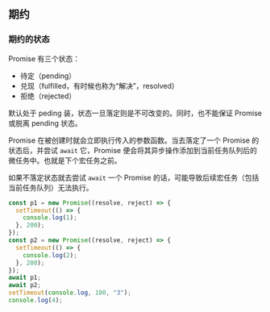 ## 期约

### 期约的状态

Promise 有三个状态：

* 待定（pending） 
* 兑现（fulfilled，有时候也称为“解决”，resolved）
* 拒绝（rejected）

默认处于 peding 装，状态一旦落定则是不可改变的。同时，也不能保证 Promise 或脱离 pending 状态。

Promise 在被创建时就会立即执行传入的参数函数。当去落定了一个 Promise 的状态后，并尝试 `await` 它，Promise 便会将其异步操作添加到当前任务队列后的微任务中。也就是下个宏任务之前。

如果不落定状态就去尝试 `await` 一个 Promise 的话，可能导致后续宏任务（包括当前任务队列）无法执行。

```js
const p1 = new Promise((resolve, reject) => {
  setTimeout(() => {
    console.log(1);
  }, 200);
});
const p2 = new Promise((resolve, reject) => {
  setTimeout(() => {
    console.log(2);
  }, 200);
});
await p1;
await p2;
setTimeout(console.log, 100, "3");
console.log(4);
```
